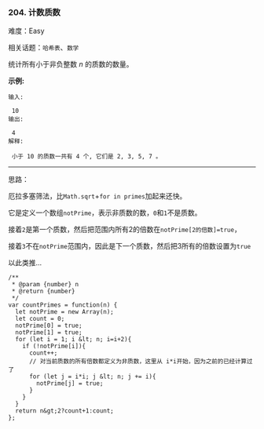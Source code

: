 ### 204. 计数质数

难度：Easy

相关话题：`哈希表`、`数学`

统计所有小于非负整数 *n* 的质数的数量。



 **示例:** 





```
输入:

 10
输出:

 4
解释:

 小于 10 的质数一共有 4 个, 它们是 2, 3, 5, 7 。

```


-----

思路：

厄拉多塞筛法，比`Math.sqrt`+`for in primes`加起来还快。

它是定义一个数组`notPrime`，表示非质数的数，`0`和`1`不是质数。

接着`2`是第一个质数，然后把范围内所有2的倍数在`notPrime[2的倍数]=true`，

接着`3`不在`notPrime`范围内，因此是下一个质数，然后把3所有的倍数设置为`true`

以此类推...


```
/**
 * @param {number} n
 * @return {number}
 */
var countPrimes = function(n) {
  let notPrime = new Array(n);
  let count = 0;
  notPrime[0] = true;
  notPrime[1] = true;
  for (let i = 1; i &lt; n; i=i+2){
    if (!notPrime[i]){
      count++;
      // 对当前质数的所有倍数都定义为非质数，这里从 i*i开始，因为之前的已经计算过了
      for (let j = i*i; j &lt; n; j += i){
        notPrime[j] = true;
      }
    }
  }
  return n&gt;2?count+1:count;
};



```
